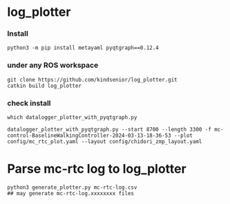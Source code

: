# log_plotter

### Install

```
python3 -m pip install metayaml pyqtgraph==0.12.4
```


### under any ROS workspace

```
git clone https://github.com/kindsenior/log_plotter.git
catkin build log_plotter
```

### check install

```
which datalogger_plotter_with_pyqtgraph.py
```

```
datalogger_plotter_with_pyqtgraph.py --start 8700 --length 3300 -f mc-control-BaselineWalkingController-2024-03-13-18-36-53 --plot config/mc_rtc_plot.yaml --layout config/chidori_zmp_layout.yaml
```

# Parse mc-rtc log to log_plotter

```
python3 generate_plotter.py mc-rtc-log.csv
## may generate mc-rtc-log.xxxxxxxx files
```
